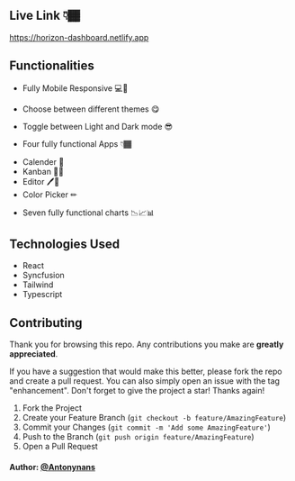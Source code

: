 ## Live Link 👇🏾

https://horizon-dashboard.netlify.app

## Functionalities

- Fully Mobile Responsive 💻📱
- Choose between different themes 😋
- Toggle between Light and Dark mode 😎

- Four fully functional Apps 👇🏾

* Calender 📅
* Kanban 💪🏾
* Editor 🖊📝
* Color Picker ✏

- Seven fully functional charts 📉📈📊

## Technologies Used

- React
- Syncfusion
- Tailwind
- Typescript


## Contributing

Thank you for browsing this repo. Any contributions you make are **greatly
appreciated**.

If you have a suggestion that would make this better, please fork the repo and
create a pull request. You can also simply open an issue with the tag
"enhancement". Don't forget to give the project a star! Thanks again!

1. Fork the Project
2. Create your Feature Branch (`git checkout -b feature/AmazingFeature`)
3. Commit your Changes (`git commit -m 'Add some AmazingFeature'`)
4. Push to the Branch (`git push origin feature/AmazingFeature`)
5. Open a Pull Request

#### Author: [@Antonynans](https://Github.com/Antonynans)